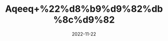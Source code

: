 ---
title: 'Aqeeq+%22%d8%b9%d9%82%db%8c%d9%82'
date: '2022-11-22' 
metatag: '' 
inventory: '0' 
draft: false 
# meta description 
shortDescripton: 'Rough+Agate%22+Agate+stones+are+often+crystals+of+strength+and+courage%2c+they+enhance+our+mental+functions%2c+they+keep+us+sharp+of+mind+and+clear+of+heart.'
description: 'Stone+%d8%af%da%be%d8%a7%d8%aa'
longdescription: ''
tags: ''
brand: ''
subCategory: ''
unit: '1 gm-Pk'
sellCount: '0'
featured: True
# product Price
price: '100.0'
# Product Short Description
shortDescription: 'Rough+Agate%22+Agate+stones+are+often+crystals+of+strength+and+courage%2c+they+enhance+our+mental+functions%2c+they+keep+us+sharp+of+mind+and+clear+of+heart.'
productID: 'BB2EF85F-1A23-ED11-9968-005056B3A416'
type: 'products'
category: 'Stone+%d8%af%da%be%d8%a7%d8%aa' 
thumnailproduct: 'https://eraconnect.blob.core.windows.net/product-images/aminsaddiquidawakhana/BB2EF85F-1A23-ED11-9968-005056B3A416.webp' 
images:
  - image: 'https://eraconnect.blob.core.windows.net/product-images/aminsaddiquidawakhana/BB2EF85F-1A23-ED11-9968-005056B3A416.webp'  
Variants:
---